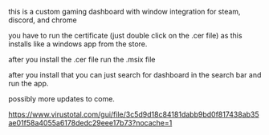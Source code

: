 this is a custom gaming dashboard with window integration for steam, discord, and chrome

you have to run the certificate (just double click on the .cer file) as this installs like a windows app from the store. 

after you install the .cer file run the .msix file

after you install that you can just search for dashboard in the search bar and run the app. 

possibly more updates to come. 


https://www.virustotal.com/gui/file/3c5d9d18c84181dabb9bd0f817438ab35ae01f58a4055a6178dedc29eee17b73?nocache=1
